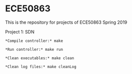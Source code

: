 # ECE50863


This is the repository for projects of ECE50863 Spring 2019

Project 1: SDN

	*Compile controller:* make
	
	*Run controller:* make run 
	
	*Clean executables:* make clean 
	
	*Clean log files:* make cleanLog 
	